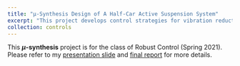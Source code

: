 ```yaml
---
title: "μ-Synthesis Design of A Half-Car Active Suspension System"
excerpt: "This project develops control strategies for vibration reduction in the suspension system to enhance passenger comfort. The challenge arises from disturbances originating from various sources. To achieve robust performance, we design a stabilizing controller to manage the actuators, improving both ride comfort and suspension deflections. This work focuses on an active suspension system and μ-synthesis, resulting in robust performance through our controller design.<br/><img src='/images/mu_synthesis_model.png'>"
collection: controls
---
```


This <b>$\mu$-synthesis</b> project is for the class of Robust Control (Spring 2021). 
Please refer to my [presentation slide](http://twwang97.github.io/files/presentation_synthesize_half_car.pdf) and [final report](http://twwang97.github.io/files/report_synthesize_half_car.pdf) for more details. 
